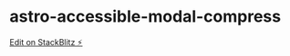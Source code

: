 # astro-accessible-modal-compress

[Edit on StackBlitz ⚡️](https://stackblitz.com/edit/astro-accessible-modal-compress)